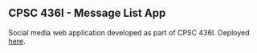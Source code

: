 ## CPSC 436I - Message List App
Social media web application developed as part of CPSC 436I. Deployed [here](https://cpsc436i-message-list.herokuapp.com/).
